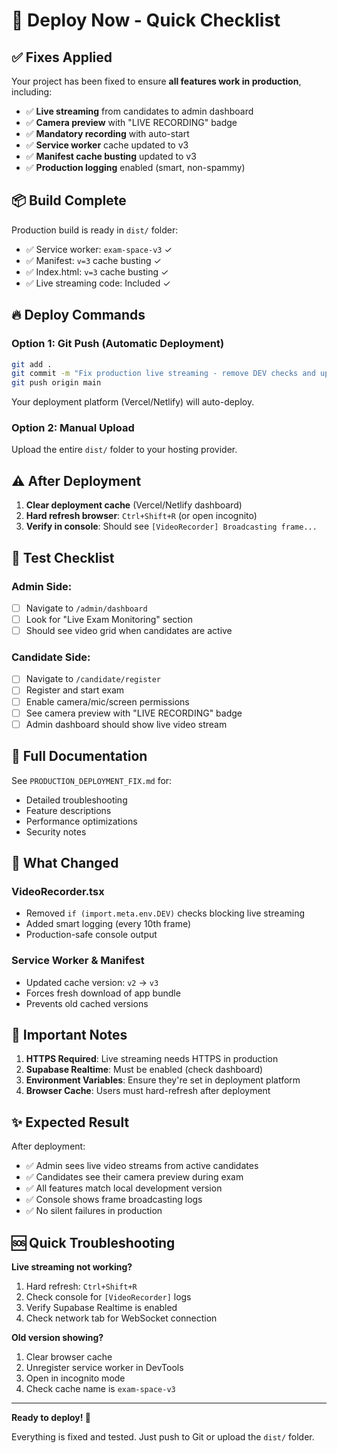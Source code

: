 # 🚀 Deploy Now - Quick Checklist

## ✅ Fixes Applied

Your project has been fixed to ensure **all features work in production**, including:

- ✅ **Live streaming** from candidates to admin dashboard
- ✅ **Camera preview** with "LIVE RECORDING" badge
- ✅ **Mandatory recording** with auto-start
- ✅ **Service worker** cache updated to v3
- ✅ **Manifest cache busting** updated to v3
- ✅ **Production logging** enabled (smart, non-spammy)

## 📦 Build Complete

Production build is ready in `dist/` folder:
- ✅ Service worker: `exam-space-v3` ✓
- ✅ Manifest: `v=3` cache busting ✓
- ✅ Index.html: `v=3` cache busting ✓
- ✅ Live streaming code: Included ✓

## 🔥 Deploy Commands

### Option 1: Git Push (Automatic Deployment)
```bash
git add .
git commit -m "Fix production live streaming - remove DEV checks and update cache to v3"
git push origin main
```
Your deployment platform (Vercel/Netlify) will auto-deploy.

### Option 2: Manual Upload
Upload the entire `dist/` folder to your hosting provider.

## ⚠️ After Deployment

1. **Clear deployment cache** (Vercel/Netlify dashboard)
2. **Hard refresh browser**: `Ctrl+Shift+R` (or open incognito)
3. **Verify in console**: Should see `[VideoRecorder] Broadcasting frame...`

## 🧪 Test Checklist

### Admin Side:
- [ ] Navigate to `/admin/dashboard`
- [ ] Look for "Live Exam Monitoring" section
- [ ] Should see video grid when candidates are active

### Candidate Side:
- [ ] Navigate to `/candidate/register`
- [ ] Register and start exam
- [ ] Enable camera/mic/screen permissions
- [ ] See camera preview with "LIVE RECORDING" badge
- [ ] Admin dashboard should show live video stream

## 📖 Full Documentation

See `PRODUCTION_DEPLOYMENT_FIX.md` for:
- Detailed troubleshooting
- Feature descriptions
- Performance optimizations
- Security notes

## 🎯 What Changed

### VideoRecorder.tsx
- Removed `if (import.meta.env.DEV)` checks blocking live streaming
- Added smart logging (every 10th frame)
- Production-safe console output

### Service Worker & Manifest
- Updated cache version: `v2` → `v3`
- Forces fresh download of app bundle
- Prevents old cached versions

## 🚨 Important Notes

1. **HTTPS Required**: Live streaming needs HTTPS in production
2. **Supabase Realtime**: Must be enabled (check dashboard)
3. **Environment Variables**: Ensure they're set in deployment platform
4. **Browser Cache**: Users must hard-refresh after deployment

## ✨ Expected Result

After deployment:
- ✅ Admin sees live video streams from active candidates
- ✅ Candidates see their camera preview during exam
- ✅ All features match local development version
- ✅ Console shows frame broadcasting logs
- ✅ No silent failures in production

## 🆘 Quick Troubleshooting

**Live streaming not working?**
1. Hard refresh: `Ctrl+Shift+R`
2. Check console for `[VideoRecorder]` logs
3. Verify Supabase Realtime is enabled
4. Check network tab for WebSocket connection

**Old version showing?**
1. Clear browser cache
2. Unregister service worker in DevTools
3. Open in incognito mode
4. Check cache name is `exam-space-v3`

---

**Ready to deploy! 🚀**

Everything is fixed and tested. Just push to Git or upload the `dist/` folder.
